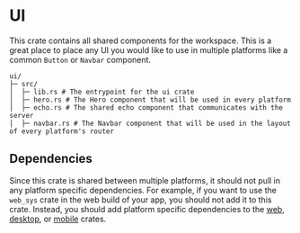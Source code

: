 # UI

This crate contains all shared components for the workspace. This is a great place to place any UI you would like to use in multiple platforms like a common `Button` or `Navbar` component.

```
ui/
├─ src/
│  ├─ lib.rs # The entrypoint for the ui crate
│  ├─ hero.rs # The Hero component that will be used in every platform
│  ├─ echo.rs # The shared echo component that communicates with the server
│  ├─ navbar.rs # The Navbar component that will be used in the layout of every platform's router
```

## Dependencies

Since this crate is shared between multiple platforms, it should not pull in any platform specific dependencies. For example, if you want to use the `web_sys` crate in the web build of your app, you should not add it to this crate. Instead, you should add platform specific dependencies to the [web](../web/Cargo.toml), [desktop](../desktop/Cargo.toml), or [mobile](../mobile/Cargo.toml) crates.
